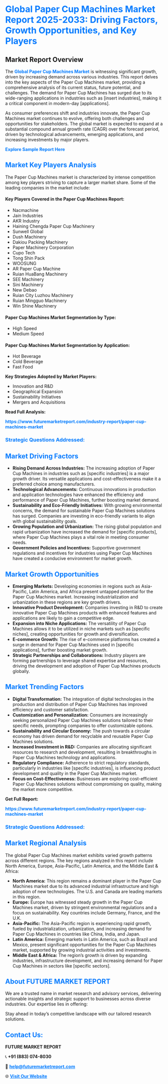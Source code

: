 <h1 style="color: #007BFF;">Global Paper Cup Machines Market Report 2025-2033: Driving Factors, Growth Opportunities, and Key Players</h1>

<section id="overview">
<h2>Market Report Overview</h2>
<p>The <a href="https://www.futuremarketreport.com/industry-report/paper-cup-machines-market" style="color: #007BFF; text-decoration: none;"><strong>Global Paper Cup Machines Market</strong></a> is witnessing significant growth, driven by increasing demand across various industries. This report delves into the key aspects of the Paper Cup Machines market, providing a comprehensive analysis of its current status, future potential, and challenges. The demand for Paper Cup Machines has surged due to its wide-ranging applications in industries such as [insert industries], making it a critical component in modern-day [applications].</p>
<p>As consumer preferences shift and industries innovate, the Paper Cup Machines market continues to evolve, offering both challenges and opportunities for stakeholders. The global market is expected to expand at a substantial compound annual growth rate (CAGR) over the forecast period, driven by technological advancements, emerging applications, and increasing investments by major players.</p>
</section>

<section id="overview">
<p><a href="https://www.futuremarketreport.com/request-sample/reportId=87326" style="color: #007BFF; text-decoration: none;"><strong>Explore Sample Report Here</strong></a></p>
</section>

<section id="key-players">
<h2 style="color: #007BFF;">Market Key Players Analysis</h2>
<p>The Paper Cup Machines market is characterized by intense competition among key players striving to capture a larger market share. Some of the leading companies in the market include:</p>
<h4>Key Players Covered in the Paper Cup Machines Report:</h4>
<ul><li>Nacmachine</li><li>Jain Industries</li><li>AKR Industry</li><li>Haining Chengda Paper Cup Machinery</li><li>Sunwell Global</li><li>Dush Machinery</li><li>Dakiou Packing Machinery</li><li>Paper Machinery Corporation</li><li>Cupo Tech</li><li>Tong Shin Pack</li><li>WOOSUNG</li><li>AR Paper Cup Machine</li><li>Ruian HuaBang Machinery</li><li>SEE Machinery</li><li>Sini Machinery</li><li>New Debao</li><li>Ruian City Luzhou Machinery</li><li>Ruian Mingguo Machinery</li><li>Win Shine Machinery</li></ul>
<h4>Paper Cup Machines Market Segmentation by Type:</h4>
<ul><li>High Speed</li><li>Medium Speed</li></ul>

<h4>Paper Cup Machines Market Segmentation by Application:</h4>
<ul><li>Hot Beverage</li><li>Cold Beverage</li><li>Fast Food</li></ul>
<p><strong>Key Strategies Adopted by Market Players:</strong></p>
<ul>
<li>Innovation and R&D</li>
<li>Geographical Expansion</li>
<li>Sustainability Initiatives</li>
<li>Mergers and Acquisitions</li>
</ul>
</section>

<section>
<p><strong>Read Full Analysis: </strong></p><a href="https://www.futuremarketreport.com/industry-report/paper-cup-machines-market" style="color: #007BFF; text-decoration: none;"><strong>https://www.futuremarketreport.com/industry-report/paper-cup-machines-market</strong></a>
<h3 style="color: #007BFF;">Strategic Questions Addressed:</h3>
</section>

<section id="driving-factors">
<h2 style="color: #007BFF;">Market Driving Factors</h2>
<ul>
<li><strong>Rising Demand Across Industries:</strong> The increasing adoption of Paper Cup Machines in industries such as [specific industries] is a major growth driver. Its versatile applications and cost-effectiveness make it a preferred choice among manufacturers.</li>
<li><strong>Technological Advancements:</strong> Continuous innovations in production and application technologies have enhanced the efficiency and performance of Paper Cup Machines, further boosting market demand.</li>
<li><strong>Sustainability and Eco-Friendly Initiatives:</strong> With growing environmental concerns, the demand for sustainable Paper Cup Machines solutions has surged. Companies are investing in eco-friendly variants to align with global sustainability goals.</li>
<li><strong>Growing Population and Urbanization:</strong> The rising global population and rapid urbanization have increased the demand for [specific products], where Paper Cup Machines plays a vital role in meeting consumer needs.</li>
<li><strong>Government Policies and Incentives:</strong> Supportive government regulations and incentives for industries using Paper Cup Machines have created a conducive environment for market growth.</li>
</ul>
</section>

<section id="growth-opportunities">
<h2 style="color: #007BFF;">Market Growth Opportunities</h2>
<ul>
<li><strong>Emerging Markets:</strong> Developing economies in regions such as Asia-Pacific, Latin America, and Africa present untapped potential for the Paper Cup Machines market. Increasing industrialization and urbanization in these regions are key growth drivers.</li>
<li><strong>Innovative Product Development:</strong> Companies investing in R&D to create innovative Paper Cup Machines products with enhanced features and applications are likely to gain a competitive edge.</li>
<li><strong>Expansion into Niche Applications:</strong> The versatility of Paper Cup Machines allows it to be utilized in niche markets such as [specific niches], creating opportunities for growth and diversification.</li>
<li><strong>E-commerce Growth:</strong> The rise of e-commerce platforms has created a surge in demand for Paper Cup Machines used in [specific applications], further boosting market growth.</li>
<li><strong>Strategic Partnerships and Collaborations:</strong> Industry players are forming partnerships to leverage shared expertise and resources, driving the development and adoption of Paper Cup Machines products globally.</li>
</ul>
</section>

<section id="trending-factors">
<h2 style="color: #007BFF;">Market Trending Factors</h2>
<ul>
<li><strong>Digital Transformation:</strong> The integration of digital technologies in the production and distribution of Paper Cup Machines has improved efficiency and customer satisfaction.</li>
<li><strong>Customization and Personalization:</strong> Consumers are increasingly seeking personalized Paper Cup Machines solutions tailored to their specific needs, prompting companies to offer customizable options.</li>
<li><strong>Sustainability and Circular Economy:</strong> The push towards a circular economy has driven demand for recyclable and reusable Paper Cup Machines solutions.</li>
<li><strong>Increased Investment in R&D:</strong> Companies are allocating significant resources to research and development, resulting in breakthroughs in Paper Cup Machines technology and applications.</li>
<li><strong>Regulatory Compliance:</strong> Adherence to strict regulatory standards, particularly in industries like [specific industries], is influencing product development and quality in the Paper Cup Machines market.</li>
<li><strong>Focus on Cost-Effectiveness:</strong> Businesses are exploring cost-efficient Paper Cup Machines solutions without compromising on quality, making the market more competitive.</li>
</ul>
</section>

<section>
<p><strong>Get Full Report: </strong></p><a href="https://www.futuremarketreport.com/industry-report/paper-cup-machines-market" style="color: #007BFF; text-decoration: none;"><strong>https://www.futuremarketreport.com/industry-report/paper-cup-machines-market</strong></a>
<h3 style="color: #007BFF;">Strategic Questions Addressed:</h3>
</section>


<section id="regional-analysis">
<h2 style="color: #007BFF;">Market Regional Analysis</h2>
<p>The global Paper Cup Machines market exhibits varied growth patterns across different regions. The key regions analyzed in this report include North America, Europe, Asia-Pacific, Latin America, and the Middle East & Africa:</p>
<ul>
<li><strong>North America:</strong> This region remains a dominant player in the Paper Cup Machines market due to its advanced industrial infrastructure and high adoption of new technologies. The U.S. and Canada are leading markets in this region.</li>
<li><strong>Europe:</strong> Europe has witnessed steady growth in the Paper Cup Machines market, driven by stringent environmental regulations and a focus on sustainability. Key countries include Germany, France, and the U.K.</li>
<li><strong>Asia-Pacific:</strong> The Asia-Pacific region is experiencing rapid growth, fueled by industrialization, urbanization, and increasing demand for Paper Cup Machines in countries like China, India, and Japan.</li>
<li><strong>Latin America:</strong> Emerging markets in Latin America, such as Brazil and Mexico, present significant opportunities for the Paper Cup Machines market, supported by growing industrial activities and investments.</li>
<li><strong>Middle East & Africa:</strong> The region’s growth is driven by expanding industries, infrastructure development, and increasing demand for Paper Cup Machines in sectors like [specific sectors].</li>
</ul>
</section>

<footer>
<h2 style="color: #007BFF;">About FUTURE MARKET REPORT</h2>
<p>We are a trusted name in market research and advisory services, delivering actionable insights and strategic support to businesses across diverse industries. Our expertise lies in offering:</p>

<p>Stay ahead in today’s competitive landscape with our tailored research solutions.</p>

<h2 style="color: #007BFF;">Contact Us:</h2>
<p><strong>FUTURE MARKET REPORT</strong></p>
<p>📞 <strong>+91 (883) 074-8030</strong></p>
<p>📧 <strong><a href="mailto:help@futuremarketreport.com" style="color: #007BFF;">help@futuremarketreport.com</a></strong></p>
<p>🌐 <strong><a href="https://www.futuremarketreport.com/" style="color: #007BFF;">Visit Our Website</a></strong></p>
</footer>